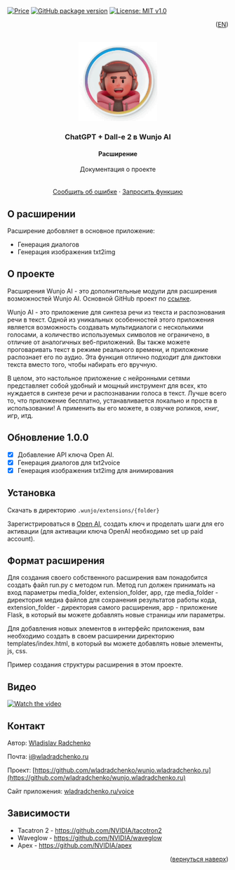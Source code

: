 [![Price](https://img.shields.io/badge/price-FREE-0098f7.svg)](https://github.com/wladradchenko/openai.wunjo.wladradchenko.ru/blob/main/LICENSE)
[![GitHub package version](https://img.shields.io/github/v/release/wladradchenko/openai.wunjo.wladradchenko.ru?display_name=tag&sort=semver)](https://github.com/wladradchenko/openai.wunjo.wladradchenko.ru)
[![License: MIT v1.0](https://img.shields.io/badge/license-Apache-blue.svg)](https://github.com/wladradchenko/openai.wunjo.wladradchenko.ru/blob/main/LICENSE)

<p align="right">(<a href="README_en.md">EN</a>)</p>
<div id="top"></div>

<br />
<div align="center">
  <a href="https://github.com/wladradchenko/wunjo.wladradchenko.ru">
    <img src="example/man.gif" alt="Logo" width="180" height="180">
  </a>

  <h3 align="center">ChatGPT + Dall-e 2 в Wunjo AI</h3>
  <h4 align="center">Расширение</h4>

  <p align="center">
    Документация о проекте
    <br/>
    <br/>
    <br/>
    <a href="https://github.com/wladradchenko/openai.wunjo.wladradchenko.ru/issues">Сообщить об ошибке</a>
    ·
    <a href="https://github.com/wladradchenko/wunjo.wladradchenko.ru/issues">Запросить функцию</a>
  </p>
</div>

<!-- ABOUT THE EXTENSIONS -->
## О расширении

Расширение добовляет в основное приложение:
- Генерация диалогов
- Генерация изображения txt2img

<!-- ABOUT THE PROJECT -->
## О проекте

Расширения Wunjo AI - это дополнительные модули для расширения возможностей Wunjo AI. Основной GitHub проект по <a href="https://github.com/wladradchenko/wunjo.wladradchenko.ru">ссылке</a>.

Wunjo AI - это приложение для синтеза речи из текста и распознования речи в текст. Одной из уникальных особенностей этого приложения является возможность создавать мультидиалоги с несколькими голосами, а количество используемых символов не ограничено, в отличие от аналогичных веб-приложений. Вы также можете проговаривать текст в режиме реального времени, и приложение распознает его по аудио. Эта функция отлично подходит для диктовки текста вместо того, чтобы набирать его вручную.

В целом, это настольное приложение с нейронными сетями представляет собой удобный и мощный инструмент для всех, кто нуждается в синтезе речи и распознавании голоса в текст. Лучше всего то, что приложение бесплатно, устанавливается локально и проста в использовании! А применить вы его можете, в озвучке роликов, книг, игр, итд.

<!-- UPDATE -->
## Обновление 1.0.0

- [x] Добавление API ключа Open AI.
- [x] Генерация диалогов для txt2voice
- [x] Генерация изображения txt2img для анимирования

<!-- INSTALL -->
## Установка

Скачать в директорию `.wunjo/extensions/{folder}`

Зарегистрироваться в [Open AI](https://platform.openai.com/account/api-keys), cоздать ключ и проделать шаги для его активации (для активации ключа OpenAI необходимо set up paid account).

<!-- FORMAT -->
## Формат расширения

Для создания своего собственного расширения вам понадобится создать файл run.py с методом run. Метод run должен принимать на вход параметры media_folder, extension_folder, app, где media_folder - директория медиа файлов для сохранения результатов работы кода, extension_folder - директория самого расширения, app - приложение Flask, в который вы можете добавлять новые страницы или параметры.

Для добавления новых элементов в интерфейс приложения, вам необходимо создать в своем расширении директорию templates/index.html, в который вы можете добавлять новые элементы, js, css.

Пример создания структуры расширения в этом проекте.

<!-- VIDEO -->
## Видео

[![Watch the video](https://cdn1.tenchat.ru/static/vbc-gostinder/2023-05-22/f9fa5fb8-4e0f-4861-831f-03243633cef6.jpeg)](https://kinescope.io/204183724/original)

<!-- CONTACT -->
## Контакт

Автор: [Wladislav Radchenko](https://github.com/wladradchenko/)

Почта: [i@wladradchenko.ru](i@wladradchenko.ru)

Проект: [https://github.com/wladradchenko/wunjo.wladradchenko.ru](https://github.com/wladradchenko/wunjo.wladradchenko.ru)

Сайт приложения: [wladradchenko.ru/voice](https://wladradchenko.ru/wunjo)


<!-- CREDITS -->
## Зависимости

* Tacatron 2 - https://github.com/NVIDIA/tacotron2
* Waveglow - https://github.com/NVIDIA/waveglow
* Apex - https://github.com/NVIDIA/apex


<p align="right">(<a href="#top">вернуться наверх</a>)</p>
